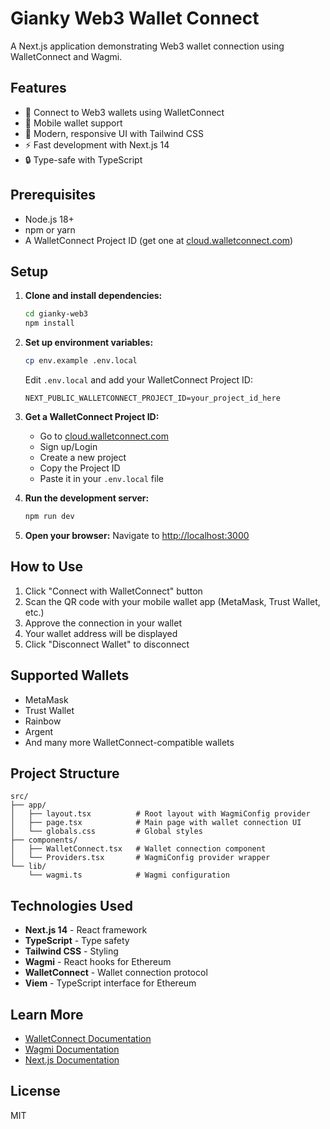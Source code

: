 # Gianky Web3 Wallet Connect

A Next.js application demonstrating Web3 wallet connection using WalletConnect and Wagmi.

## Features

- 🔗 Connect to Web3 wallets using WalletConnect
- 📱 Mobile wallet support
- 🎨 Modern, responsive UI with Tailwind CSS
- ⚡ Fast development with Next.js 14
- 🔒 Type-safe with TypeScript

## Prerequisites

- Node.js 18+ 
- npm or yarn
- A WalletConnect Project ID (get one at [cloud.walletconnect.com](https://cloud.walletconnect.com/))

## Setup

1. **Clone and install dependencies:**
   ```bash
   cd gianky-web3
   npm install
   ```

2. **Set up environment variables:**
   ```bash
   cp env.example .env.local
   ```
   
   Edit `.env.local` and add your WalletConnect Project ID:
   ```
   NEXT_PUBLIC_WALLETCONNECT_PROJECT_ID=your_project_id_here
   ```

3. **Get a WalletConnect Project ID:**
   - Go to [cloud.walletconnect.com](https://cloud.walletconnect.com/)
   - Sign up/Login
   - Create a new project
   - Copy the Project ID
   - Paste it in your `.env.local` file

4. **Run the development server:**
   ```bash
   npm run dev
   ```

5. **Open your browser:**
   Navigate to [http://localhost:3000](http://localhost:3000)

## How to Use

1. Click "Connect with WalletConnect" button
2. Scan the QR code with your mobile wallet app (MetaMask, Trust Wallet, etc.)
3. Approve the connection in your wallet
4. Your wallet address will be displayed
5. Click "Disconnect Wallet" to disconnect

## Supported Wallets

- MetaMask
- Trust Wallet
- Rainbow
- Argent
- And many more WalletConnect-compatible wallets

## Project Structure

```
src/
├── app/
│   ├── layout.tsx          # Root layout with WagmiConfig provider
│   ├── page.tsx            # Main page with wallet connection UI
│   └── globals.css         # Global styles
├── components/
│   ├── WalletConnect.tsx   # Wallet connection component
│   └── Providers.tsx       # WagmiConfig provider wrapper
└── lib/
    └── wagmi.ts            # Wagmi configuration
```

## Technologies Used

- **Next.js 14** - React framework
- **TypeScript** - Type safety
- **Tailwind CSS** - Styling
- **Wagmi** - React hooks for Ethereum
- **WalletConnect** - Wallet connection protocol
- **Viem** - TypeScript interface for Ethereum

## Learn More

- [WalletConnect Documentation](https://docs.walletconnect.com/)
- [Wagmi Documentation](https://wagmi.sh/)
- [Next.js Documentation](https://nextjs.org/docs)

## License

MIT
